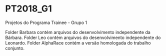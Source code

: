 # PT2018_G1
Projetos do Programa Trainee - Grupo 1

Folder Barbara contém arquivos do desenvolvimento independente da Bárbara.
Folder Leo contém arquivos do desenvolvimento independente do Leonardo.
Folder AlphaRace contém a versão homologada do trabalho conjunto.
